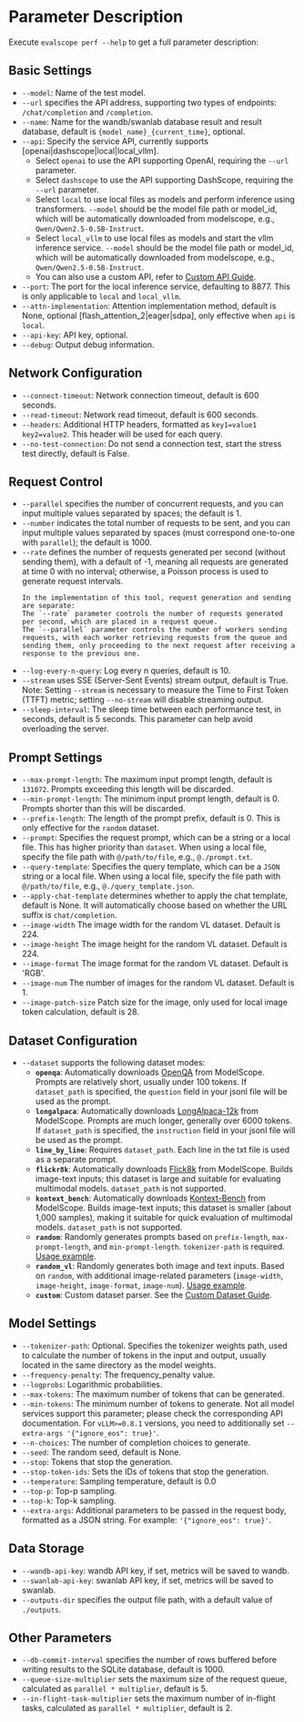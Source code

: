 # Parameter Description

Execute `evalscope perf --help` to get a full parameter description:

## Basic Settings
- `--model`: Name of the test model.
- `--url` specifies the API address, supporting two types of endpoints: `/chat/completion` and `/completion`.
- `--name`: Name for the wandb/swanlab database result and result database, default is `{model_name}_{current_time}`, optional.
- `--api`: Specify the service API, currently supports [openai|dashscope|local|local_vllm].
  - Select `openai` to use the API supporting OpenAI, requiring the `--url` parameter.
  - Select `dashscope` to use the API supporting DashScope, requiring the `--url` parameter.
  - Select `local` to use local files as models and perform inference using transformers. `--model` should be the model file path or model_id, which will be automatically downloaded from modelscope, e.g., `Qwen/Qwen2.5-0.5B-Instruct`.
  - Select `local_vllm` to use local files as models and start the vllm inference service. `--model` should be the model file path or model_id, which will be automatically downloaded from modelscope, e.g., `Qwen/Qwen2.5-0.5B-Instruct`.
  - You can also use a custom API, refer to [Custom API Guide](./custom.md).
- `--port`: The port for the local inference service, defaulting to 8877. This is only applicable to `local` and `local_vllm`.
- `--attn-implementation`: Attention implementation method, default is None, optional [flash_attention_2|eager|sdpa], only effective when `api` is `local`.
- `--api-key`: API key, optional.
- `--debug`: Output debug information.

## Network Configuration
- `--connect-timeout`: Network connection timeout, default is 600 seconds.
- `--read-timeout`: Network read timeout, default is 600 seconds.
- `--headers`: Additional HTTP headers, formatted as `key1=value1 key2=value2`. This header will be used for each query.
- `--no-test-connection`: Do not send a connection test, start the stress test directly, default is False.

## Request Control
- `--parallel` specifies the number of concurrent requests, and you can input multiple values separated by spaces; the default is 1.
- `--number` indicates the total number of requests to be sent, and you can input multiple values separated by spaces (must correspond one-to-one with `parallel`); the default is 1000.
- `--rate` defines the number of requests generated per second (without sending them), with a default of -1, meaning all requests are generated at time 0 with no interval; otherwise, a Poisson process is used to generate request intervals.
  ```{tip}
  In the implementation of this tool, request generation and sending are separate:
  The `--rate` parameter controls the number of requests generated per second, which are placed in a request queue.
  The `--parallel` parameter controls the number of workers sending requests, with each worker retrieving requests from the queue and sending them, only proceeding to the next request after receiving a response to the previous one.
  ```
- `--log-every-n-query`: Log every n queries, default is 10.
- `--stream` uses SSE (Server-Sent Events) stream output, default is True. Note: Setting `--stream` is necessary to measure the Time to First Token (TTFT) metric; setting `--no-stream` will disable streaming output.
- `--sleep-interval`: The sleep time between each performance test, in seconds, default is 5 seconds. This parameter can help avoid overloading the server.

## Prompt Settings
- `--max-prompt-length`: The maximum input prompt length, default is `131072`. Prompts exceeding this length will be discarded.
- `--min-prompt-length`: The minimum input prompt length, default is 0. Prompts shorter than this will be discarded.
- `--prefix-length`: The length of the prompt prefix, default is 0. This is only effective for the `random` dataset.
- `--prompt`: Specifies the request prompt, which can be a string or a local file. This has higher priority than `dataset`. When using a local file, specify the file path with `@/path/to/file`, e.g., `@./prompt.txt`.
- `--query-template`: Specifies the query template, which can be a `JSON` string or a local file. When using a local file, specify the file path with `@/path/to/file`, e.g., `@./query_template.json`.
- `--apply-chat-template` determines whether to apply the chat template, default is None. It will automatically choose based on whether the URL suffix is `chat/completion`.
- `--image-width`  The image width for the random VL dataset. Default is 224.
- `--image-height`  The image height for the random VL dataset. Default is 224.
- `--image-format`  The image format for the random VL dataset. Default is 'RGB'.
- `--image-num`  The number of images for the random VL dataset. Default is 1.
- `--image-patch-size` Patch size for the image, only used for local image token calculation, default is 28.

## Dataset Configuration
- `--dataset` supports the following dataset modes:
  - **`openqa`**: Automatically downloads [OpenQA](https://www.modelscope.cn/datasets/AI-ModelScope/HC3-Chinese/summary) from ModelScope. Prompts are relatively short, usually under 100 tokens. If `dataset_path` is specified, the `question` field in your jsonl file will be used as the prompt.
  - **`longalpaca`**: Automatically downloads [LongAlpaca-12k](https://www.modelscope.cn/datasets/AI-ModelScope/LongAlpaca-12k/dataPeview) from ModelScope. Prompts are much longer, generally over 6000 tokens. If `dataset_path` is specified, the `instruction` field in your jsonl file will be used as the prompt.
  - **`line_by_line`**: Requires `dataset_path`. Each line in the txt file is used as a separate prompt.
  - **`flickr8k`**: Automatically downloads [Flick8k](https://www.modelscope.cn/datasets/clip-benchmark/wds_flickr8k/dataPeview) from ModelScope. Builds image-text inputs; this dataset is large and suitable for evaluating multimodal models. `dataset_path` is not supported.
  - **`kontext_bench`**: Automatically downloads [Kontext-Bench](https://modelscope.cn/datasets/black-forest-labs/kontext-bench/dataPeview) from ModelScope. Builds image-text inputs; this dataset is smaller (about 1,000 samples), making it suitable for quick evaluation of multimodal models. `dataset_path` is not supported.
  - **`random`**: Randomly generates prompts based on `prefix-length`, `max-prompt-length`, and `min-prompt-length`. `tokenizer-path` is required. [Usage example](./examples.md#using-the-random-dataset).
  - **`random_vl`**: Randomly generates both image and text inputs. Based on `random`, with additional image-related parameters (`image-width`, `image-height`, `image-format`, `image-num`). [Usage example](./examples.md#using-the-random-multimodal-dataset).
  - **`custom`**: Custom dataset parser. See the [Custom Dataset Guide](custom.md/#custom-dataset).

## Model Settings
- `--tokenizer-path`: Optional. Specifies the tokenizer weights path, used to calculate the number of tokens in the input and output, usually located in the same directory as the model weights.
- `--frequency-penalty`: The frequency_penalty value.
- `--logprobs`: Logarithmic probabilities.
- `--max-tokens`: The maximum number of tokens that can be generated.
- `--min-tokens`: The minimum number of tokens to generate. Not all model services support this parameter; please check the corresponding API documentation. For `vLLM>=0.8.1` versions, you need to additionally set `--extra-args '{"ignore_eos": true}'`.
- `--n-choices`: The number of completion choices to generate.
- `--seed`: The random seed, default is None.
- `--stop`: Tokens that stop the generation.
- `--stop-token-ids`: Sets the IDs of tokens that stop the generation.
- `--temperature`: Sampling temperature, default is 0.0
- `--top-p`: Top-p sampling.
- `--top-k`: Top-k sampling.
- `--extra-args`: Additional parameters to be passed in the request body, formatted as a JSON string. For example: `'{"ignore_eos": true}'`.

## Data Storage
- `--wandb-api-key`: wandb API key, if set, metrics will be saved to wandb.
- `--swanlab-api-key`: swanlab API key, if set, metrics will be saved to swanlab.
- `--outputs-dir` specifies the output file path, with a default value of `./outputs`.

## Other Parameters
- `--db-commit-interval` specifies the number of rows buffered before writing results to the SQLite database, default is 1000.
- `--queue-size-multiplier` sets the maximum size of the request queue, calculated as `parallel * multiplier`, default is 5.
- `--in-flight-task-multiplier` sets the maximum number of in-flight tasks, calculated as `parallel * multiplier`, default is 2.